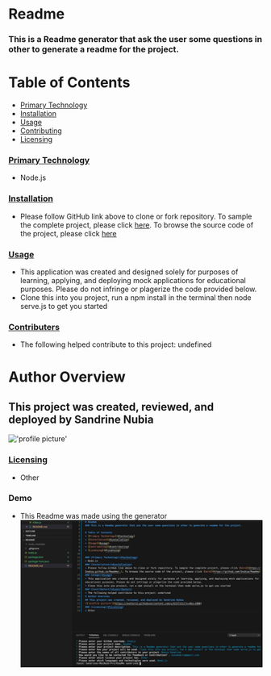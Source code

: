 # Readme

### This is a Readme generator that ask the user some questions in other to generate a readme for the project.

# Table of Contents

- [Primary Technology](#technology)
- [Installation](#installation)
- [Usage](#usage)
- [Contributing](#contributing)
- [Licensing](#licensing)

### [Primary Technology](#technology)

- Node.js

### [Installation](#installation)

- Please follow GitHub link above to clone or fork repository. To sample the complete project, please click [here](https://Snubia.github.io/Readme/.). To browse the source code of the project, please click [here](https://github.com/Snubia/Readme)

### [Usage](#usage)

- This application was created and designed solely for purposes of learning, applying, and deploying mock applications for educational purposes. Please do not infringe or plagerize the code provided below.
- Clone this into you project, run a npm install in the terminal then node serve.js to get you started

### [Contributers](#contributers)

- The following helped contribute to this project: undefined

# Author Overview

## This project was created, reviewed, and deployed by Sandrine Nubia

!['profile picture'](https://avatars3.githubusercontent.com/u/61571311?v=4&s=1000)

### [Licensing](#licensing)

- Other

### Demo

- This Readme was made using the generator
  !['profile picture'](Demo.jpeg)
